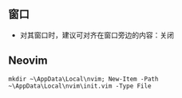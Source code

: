 ## 窗口

- 对其窗口时，建议可对齐在窗口旁边的内容：关闭

## Neovim

```
mkdir ~\AppData\Local\nvim; New-Item -Path ~\AppData\Local\nvim\init.vim -Type File
```

